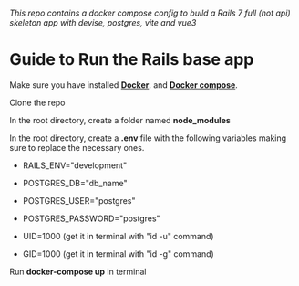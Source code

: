 ###### This repo contains a docker compose config to build a Rails 7 full (not api) skeleton app with devise, postgres, vite and vue3


# Guide to Run the Rails base app

Make sure you have installed **[Docker](https://docs.docker.com/get-docker/)**. and **[Docker compose](https://docs.docker.com/compose/install/)**.

Clone the repo

In the root directory, create a folder named **node_modules**

In the root directory, create a **.env** file with the following variables making sure to replace the necessary ones.

- RAILS_ENV="development"

- POSTGRES_DB="db_name"
- POSTGRES_USER="postgres"
- POSTGRES_PASSWORD="postgres"

- UID=1000 (get it in terminal with "id -u" command)
- GID=1000 (get it in terminal with "id -g" command)


Run **docker-compose up** in terminal